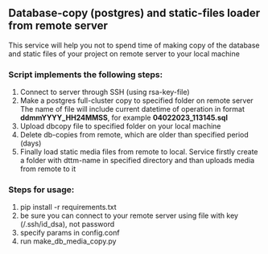 ## Database-copy (postgres) and static-files loader from remote server

This service will help you not to spend time of making copy of the database
and static files of your project on remote server to your local machine

### Script implements the following steps:
1. Connect to server through SSH (using rsa-key-file)
2. Make a postgres full-cluster copy to specified folder on remote server
   The name of file will include current datetime of operation
   in format **ddmmYYYY_HH24MMSS**, for example **04022023_113145.sql**
3. Upload dbcopy file to specified folder on your local machine
4. Delete db-copies from remote, which are older than specified period (days)
5. Finally load static media files from remote to local. Service firstly
   create a folder with dttm-name in specified directory and than uploads
   media from remote to it

### Steps for usage:
1. pip install -r requirements.txt
2. be sure you can connect to your remote server using 
   file with key (/.ssh/id_dsa), not password
3. specify params in config.conf
4. run make_db_media_copy.py


